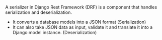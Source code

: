 A serializer in Django Rest Framework (DRF) is a component that handles serialization and deserialization. 
- It converts a database models into a JSON format (Serialization)
- It can also take JSON data as input, validate it and translate it into a Django model instance. (Deserialization)


